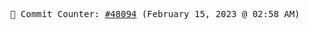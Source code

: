 <p align="center">
    <samp>
        📮 Commit Counter: <a href="https://github.com/Javascript-void0/Javascript-void0/commits/main">#48094</a> (February 15, 2023 @ 02:58 AM)
    </samp>
</p>